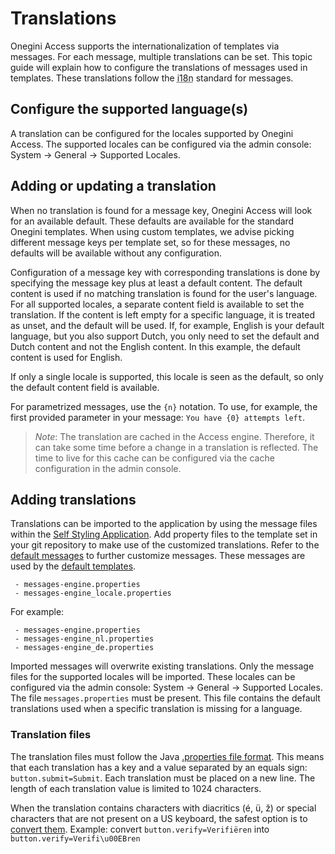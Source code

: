# Translations

Onegini Access supports the internationalization of templates via messages. For each message, multiple translations can be set. This topic guide will explain how to
configure the translations of messages used in templates. These translations follow the <abbr title="Internationalization">i18n</abbr> standard for messages.

## Configure the supported language(s)

A translation can be configured for the locales supported by Onegini Access. The supported locales can be configured via the admin console:
System &rightarrow; General &rightarrow; Supported Locales.

## Adding or updating a translation

When no translation is found for a message key, Onegini Access will look for an available default. These defaults are available for the standard Onegini
templates. When using custom templates, we advise picking different message keys per template set, so for these messages, no defaults will be available without
any configuration.

Configuration of a message key with corresponding translations is done by specifying the message key plus at least a default content. The default content is
used if no matching translation is found for the user's language. For all supported locales, a separate content field is available to set the translation. If the
content is left empty for a specific language, it is treated as unset, and the default will be used. If, for example, English is your default language, but you also
support Dutch, you only need to set the default and Dutch content and not the English content. In this example, the default content is used for English.

If only a single locale is supported, this locale is seen as the default, so only the default content field is available.

For parametrized messages, use the `{n}` notation. To use, for example, the first provided parameter in your message: `You have {0} attempts left`.

> *Note*: The translation are cached in the Access engine. Therefore, it can take some time before a change in a translation is reflected. The time to live for this cache can be configured via the cache configuration in the admin console.

## Adding translations

Translations can be imported to the application by using the message files within the [Self Styling Application](../../../../../self-styling/index.md). Add
property files to the template set in your git repository to make use of the customized translations. Refer to the [default messages](./content/messages.zip) to
further customize messages. These messages are used by the [default templates](../templates/templates.md).

```
 - messages-engine.properties
 - messages-engine_locale.properties
```

For example:

```
 - messages-engine.properties
 - messages-engine_nl.properties
 - messages-engine_de.properties
```

Imported messages will overwrite existing translations. Only the message files for the supported locales will be imported. These locales can be configured via
the admin console: System &rightarrow; General &rightarrow; Supported Locales. The file `messages.properties` must be present. This file contains the default
translations used when a specific translation is missing for a language.

### Translation files

The translation files must follow the Java [.properties file format](https://en.wikipedia.org/wiki/.properties). This means that each translation has a
key and a value separated by an equals sign: `button.submit=Submit`. Each translation must be placed on a new line. The length of each translation value is
limited to 1024 characters.

When the translation contains characters with diacritics (é, ü, ž) or special characters that are not present on a US keyboard, the safest option is to
[convert them](https://itpro.cz/juniconv/). Example: convert `button.verify=Verifiëren` into `button.verify=Verifi\u00EBren`
